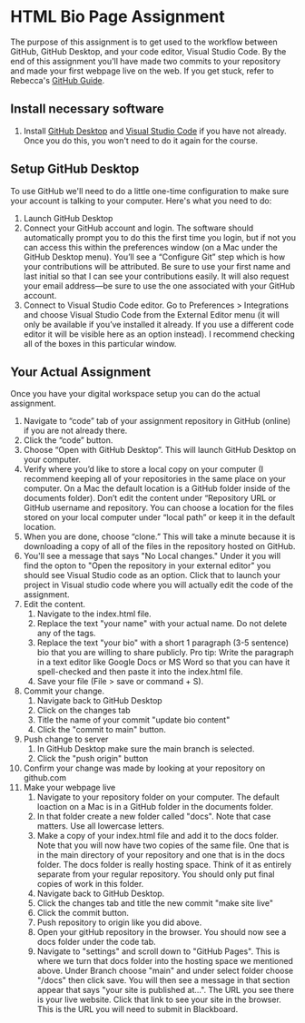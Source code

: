 # HTML Bio Page Assignment
The purpose of this assignment is to get used to the workflow between GitHub, GitHub Desktop, and your code editor, Visual Studio Code. By the end of this assignment you'll have made two commits to your repository and made your first webpage live on the web. If you get stuck, refer to Rebecca's [GitHub Guide](https://docs.google.com/document/d/1UJz0KHW8agZvQcuNPHYwsxsU28qfdy7WXoIthzzvAfU/).

## Install necessary software
1. Install [GitHub Desktop](https://desktop.github.com/) and [Visual Studio Code](https://code.visualstudio.com/) if you have not already. Once you do this, you won't need to do it again for the course.

## Setup GitHub Desktop
To use GitHub we'll need to do a little one-time configuration to make sure your account is talking to your computer. Here's what you need to do:
1. Launch GitHub Desktop
1. Connect your GitHub account and login. The software should automatically prompt you to do this the first time you login, but if not  you can access this within the preferences window (on a Mac under the GitHub Desktop menu). You’ll see a “Configure Git” step which is how your contributions will be attributed. Be sure to use your first name and last initial so that I can see your contributions easily. It will also request your email address—be sure to use the one associated with your GitHub account.
1. Connect to Visual Studio Code editor. Go to Preferences > Integrations and choose Visual Studio Code from the External Editor menu (it will only be available if you’ve installed it already. If you use a different code editor it will be visible here as an option instead). I recommend checking all of the boxes in this particular window.

## Your Actual Assignment
Once you have your digital workspace setup you can do the actual assignment. 
1. Navigate to “code” tab of your assignment repository in GitHub (online) if you are not already there.
1. Click the “code” button.
1. Choose “Open with GitHub Desktop”. This will launch GitHub Desktop on your computer.
1. Verify where you’d like to store a local copy on your computer (I recommend keeping all of your repositories in the same place on your computer. On a Mac the default location is a GitHub folder inside of the documents folder). Don’t edit the content under “Repository URL or GitHub username and repository. You can choose a location for the files stored on your local computer under “local path” or keep it in the default location.
1. When you are done, choose “clone.” This will take a minute because it is downloading a copy of all of the files in the repository hosted on GitHub.
1. You'll see a message that says "No Local changes." Under it you will find the opton to "Open the repository in your external editor" you should see Visual Studio code as an option. Click that to launch your project in Visual studio code where you will actually edit the code of the assignment.
1. Edit the content.
    1. Navigate to the index.html file.
    1. Replace the text "your name" with your actual name. Do not delete any of the tags.
    1. Replace the text "your bio" with a short 1 paragraph (3-5 sentence) bio that you are willing to share publicly. Pro tip: Write the paragraph in a text editor like Google Docs or MS Word so that you can have it spell-checked and then paste it into the index.html file.
    1. Save your file (File > save or command + S). 
1. Commit your change. 
    1. Navigate back to GitHub Desktop
    1. Click on the changes tab
    1. Title the name of your commit "update bio content"
    1. Click the "commit to main" button.
1. Push change to server
    1. In GitHub Desktop make sure the main branch is selected.
    1. Click the "push origin" button
1. Confirm your change was made by looking at your repository on github.com
1. Make your webpage live
    1. Navigate to your repository folder on your computer. The default loaction on a Mac is in a GitHub folder in the documents folder.
    1. In that folder create a new folder called "docs". Note that case matters. Use all lowercase letters.
    1. Make a copy of your index.html file and add it to the docs folder. Note that you will now have two copies of the same file. One that is in the main directory of your repository and one that is in the docs folder. The docs folder is really hosting space. Think of it as entirely separate from your regular repository. You should only put final copies of work in this folder.
    1. Navigate back to GitHub Desktop.
    1. Click the changes tab and title the new commit "make site live"
    1. Click the commit button.
    1. Push repository to origin like you did above.
    1. Open your gitHub repository in the browser. You should now see a docs folder under the code tab.
    1. Navigate to "settings" and scroll down to "GitHub Pages". This is where we turn that docs folder into the hosting space we mentioned above. Under Branch choose "main" and under select folder choose "/docs" then click save. You will then see a message in that section appear that says "your site is published at...". The URL you see there is your live website. Click that link to see your site in the browser. This is the URL you will need to submit in Blackboard.
